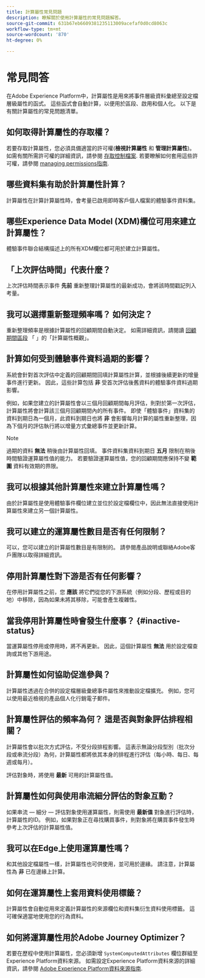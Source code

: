 ```yaml
---
title: 計算屬性常見問題
description: 瞭解關於使用計算屬性的常見問題解答。
source-git-commit: 631b67eb6609381235113009acefaf0d0cd8063c
workflow-type: tm+mt
source-wordcount: '870'
ht-degree: 0%

---
```



# 常見問答

在Adobe Experience Platform中，計算屬性是用來將事件層級資料彙總至設定檔層級屬性的函式。 這些函式會自動計算，以便用於區段、啟用和個人化。 以下是有關計算屬性的常見問題清單。

## 如何取得計算屬性的存取權？

若要存取計算屬性，您必須具備適當的許可權(**檢視計算屬性** 和 **管理計算屬性**)。 如需有關所需許可權的詳細資訊，請參閱 [存取控制檔案](../../access-control/home.md). 若要瞭解如何套用這些許可權，請參閱 [managing permissions指南](../../access-control/ui/permissions.md).

## 哪些資料集有助於計算屬性計算？

計算屬性在計算計算屬性時，會考量已啟用即時客戶個人檔案的體驗事件資料集。

## 哪些Experience Data Model (XDM)欄位可用來建立計算屬性？

體驗事件聯合結構描述上的所有XDM欄位都可用於建立計算屬性。

## 「上次評估時間」代表什麼？

上次評估時間表示事件 **先前** 重新整理計算屬性的最新成功，會將該時間戳記列入考量。

## 我可以選擇重新整理頻率嗎？ 如何決定？

重新整理頻率是根據計算屬性的回顧期間自動決定。 如需詳細資訊，請閱讀 [回顧期間區段](./overview.md#lookback-periods) 「 」的「計算屬性概觀」。

## 計算如何受到體驗事件資料過期的影響？

系統會針對首次評估中定義的回顧期間回填計算屬性計算，並根據後續更新的增量事件進行更新。 因此，這些計算包括 **非** 受首次評估後舊資料的體驗事件資料過期影響。

例如，如果您建立的計算屬性會以三個月回顧期間每月評估，則對於第一次評估，計算屬性將會計算該三個月回顧期間內的所有事件。 即使「體驗事件」資料集的資料到期日為一個月，此資料到期日也將 **非** 會影響每月計算的屬性重新整理，因為下個月的評估執行將以增量方式彙總事件並更新計算。

>[!NOTE]
>
>過期的資料 **無法** 稍後由計算屬性回填。 事件資料集資料到期日 **五月** 限制在稍後時間驗證運算屬性值的能力。 若要驗證運算屬性值，您的回顧期間應保持不變 **範圍** 資料有效期的界限。

## 我可以根據其他計算屬性來建立計算屬性嗎？

由於計算屬性是使用體驗事件欄位建立並位於設定檔欄位中，因此無法直接使用計算屬性來建立另一個計算屬性。

## 我可以建立的運算屬性數目是否有任何限制？

可以，您可以建立的計算屬性數目是有限制的。 請參閱產品說明或聯絡Adobe客戶團隊以取得詳細資訊。

## 停用計算屬性對下游是否有任何影響？

在停用計算屬性之前，您 **應該** 將它們從您的下游系統（例如分段、歷程或目的地）中移除，因為如果未將其移除，可能會產生複雜性。

## 當我停用計算屬性時會發生什麼事？ {#inactive-status}

當運算屬性停用或停用時，將不再更新。 因此，這個計算屬性 **無法** 用於設定檔查詢或其他下游用途。

## 計算屬性如何協助促進參與？

計算屬性透過在合併的設定檔層級彙總事件屬性來推動設定檔擴充。 例如，您可以使用最近檢視的產品個人化行銷電子郵件。

## 計算屬性評估的頻率為何？ 這是否與對象評估排程相關？

計算屬性會以批次方式評估，不受分段排程影響。 這表示無論分段型別（批次分段或串流分段）為何，計算屬性都將依其本身的排程進行評估（每小時、每日、每週或每月）。

評估對象時，將使用 **最新** 可用的計算屬性值。

## 計算屬性如何與使用串流細分評估的對象互動？

如果串流 — 細分 — 評估對象使用運算屬性，則需使用 **最新值** 對象進行評估時，計算屬性的ID。 例如，如果對象正在尋找購買事件，則對象將在購買事件發生時參考上次評估的計算屬性值。

## 我可以在Edge上使用運算屬性嗎？

和其他設定檔屬性一樣，計算屬性也可供使用，並可用於邊緣。 請注意，計算屬性為 **非** 已在邊緣上計算。

## 如何在運算屬性上套用資料使用標籤？

計算屬性會自動從用來定義計算屬性的來源欄位和資料集衍生資料使用標籤。 這可確保適當地使用您的行為資料。

## 如何將運算屬性用於Adobe Journey Optimizer？

若要在歷程中使用計算屬性，您必須新增 `SystemComputedAttributes` 欄位群組至Experience Platform資料來源。 如需設定Experience Platform資料來源的詳細資訊，請參閱 [Adobe Experience Platform資料來源指南](https://experienceleague.adobe.com/docs/journey-optimizer/using/configuration/configure-journeys/data-source-journeys/adobe-experience-platform-data-source.html?lang=en).
